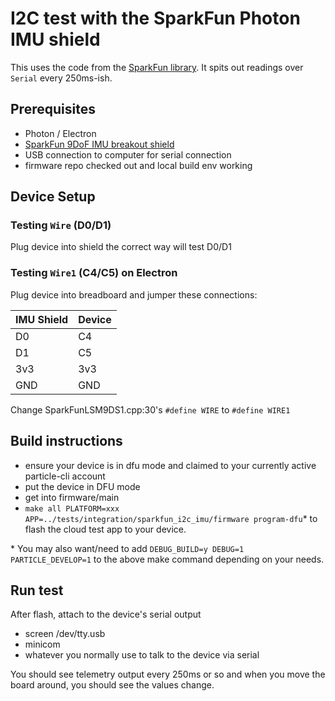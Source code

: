 # I2C test with the SparkFun Photon IMU shield

This uses the code from the [SparkFun library](https://github.com/sparkfun/Photon_IMU_Shield/commit/ccb384fa8d421d557d80189f20acbe4f6e707faf).
It spits out readings over `Serial` every 250ms-ish.

## Prerequisites

- Photon / Electron
- [SparkFun 9DoF IMU breakout shield](https://www.sparkfun.com/products/13629)
- USB connection to computer for serial connection
- firmware repo checked out and local build env working

## Device Setup

### Testing `Wire` (D0/D1)
Plug device into shield the correct way will test D0/D1

### Testing `Wire1` (C4/C5) on Electron

Plug device into breadboard and jumper these connections:

| IMU Shield     | Device      |
| :------------- | :---------- |
| D0             | C4          |
| D1             | C5          |
| 3v3            | 3v3         |
| GND            | GND         |

Change SparkFunLSM9DS1.cpp:30's `#define WIRE` to `#define WIRE1`

## Build instructions

- ensure your device is in dfu mode and claimed to your currently active
  particle-cli account
- put the device in DFU mode
- get into firmware/main
- `make all PLATFORM=xxx APP=../tests/integration/sparkfun_i2c_imu/firmware program-dfu`*
  to flash the cloud test app to your device.

\* You may also want/need to add `DEBUG_BUILD=y DEBUG=1 PARTICLE_DEVELOP=1` to
the above make command depending on your needs.

## Run test

After flash, attach to the device's serial output

- screen /dev/tty.usb<tab>
- minicom
- whatever you normally use to talk to the device via serial

You should see telemetry output every 250ms or so and when you move the board
around, you should see the values change.
